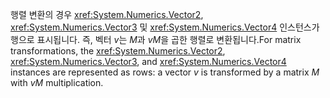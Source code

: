 <span data-ttu-id="3fe51-101">행렬 변환의 경우 <xref:System.Numerics.Vector2>, <xref:System.Numerics.Vector3> 및 <xref:System.Numerics.Vector4> 인스턴스가 행으로 표시됩니다. 즉, 벡터 *v*는 *M*과 *vM*을 곱한 행렬로 변환됩니다.</span><span class="sxs-lookup"><span data-stu-id="3fe51-101">For matrix transformations, the <xref:System.Numerics.Vector2>, <xref:System.Numerics.Vector3>, and <xref:System.Numerics.Vector4> instances are represented as rows: a vector *v* is transformed by a matrix *M* with *vM* multiplication.</span></span>